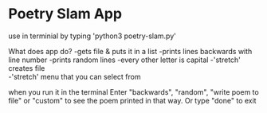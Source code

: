 # Poetry Slam App

use in terminial by typing 'python3 poetry-slam.py'

What does app do?
-gets file & puts it in a list 
-prints lines backwards with line number 
-prints random lines 
-every other letter is capital 
-'stretch' creates file  
-'stretch' menu that you can select from 

when you run it in the terminal Enter "backwards", "random", "write poem to file" or "custom" to see the poem printed in that way. Or type "done" to exit